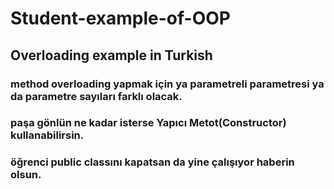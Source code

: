 # Student-example-of-OOP
## Overloading example in Turkish
### method overloading yapmak için ya parametreli parametresi ya da parametre sayıları farklı olacak.
### paşa gönlün ne kadar isterse Yapıcı Metot(Constructor) kullanabilirsin.
### öğrenci public classını kapatsan da yine çalışıyor haberin olsun.
